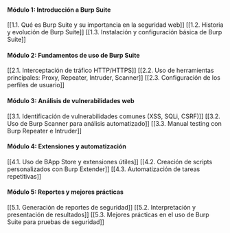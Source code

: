 #### Módulo 1: Introducción a Burp Suite

[[1.1. Qué es Burp Suite y su importancia en la seguridad web]] [[1.2. Historia y evolución de Burp Suite]] [[1.3. Instalación y configuración básica de Burp Suite]]

#### Módulo 2: Fundamentos de uso de Burp Suite

[[2.1. Interceptación de tráfico HTTP/HTTPS]] [[2.2. Uso de herramientas principales: Proxy, Repeater, Intruder, Scanner]] [[2.3. Configuración de los perfiles de usuario]]

#### Módulo 3: Análisis de vulnerabilidades web

[[3.1. Identificación de vulnerabilidades comunes (XSS, SQLi, CSRF)]] [[3.2. Uso de Burp Scanner para análisis automatizado]] [[3.3. Manual testing con Burp Repeater e Intruder]]

#### Módulo 4: Extensiones y automatización

[[4.1. Uso de BApp Store y extensiones útiles]] [[4.2. Creación de scripts personalizados con Burp Extender]] [[4.3. Automatización de tareas repetitivas]]

#### Módulo 5: Reportes y mejores prácticas

[[5.1. Generación de reportes de seguridad]] [[5.2. Interpretación y presentación de resultados]] [[5.3. Mejores prácticas en el uso de Burp Suite para pruebas de seguridad]]
